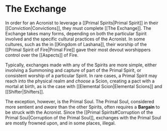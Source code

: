 # The Exchange
In order for an Acronist to leverage a [[Primal Spirits|Primal Spirit]] in their [[Conviction|Convictions]], they must complete [[The Exchange]]. The Exchange takes many forms, depending on both the particular Spirit involved and the specific cultural practices of the Acronist. In some cultures, such as the in [[Kingdom of Lashana]], their worship of the [[Primal Spirit of Fire|Primal Fire]] gave their most devout worshippers control over the [[Aspects]] of Fire.

Typically, exchanges made with any of the Spirits are more simple, either involving a Summoning and capture of part of the Primal Spirit, or consistent worship of a particular Spirit. In rare cases, a Primal Spirit may reach into the physical realm and *choose* a Scion, creating a pact with a mortal at birth, as is the case with [[Elemental Scion|Elemental Scions]] and [[Shifter|Shifters]].

The exception, however, is the Primal Soul. The Primal Soul, considered more sentient and *aware* than the other Spirits, often requires a **Bargain** to be struck with the Acronist. Since the [[Primal Spirits#Corruption of the Primal Soul|Corruption of the Primal Soul]], exchanges with the Primal Soul are mostly frowned upon, and in some places, illegal.